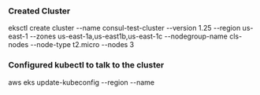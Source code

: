 ### Created Cluster </br>
eksctl create cluster --name consul-test-cluster --version 1.25 --region us-east-1 --zones us-east-1a,us-east1b,us-east-1c --nodegroup-name cls-nodes --node-type t2.micro --nodes 3
### Configured kubectl to talk to the cluster
aws eks update-kubeconfig --region <region where you deployed your cluster> --name <your cluster name>
